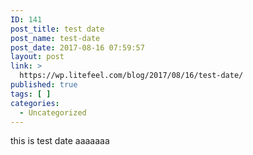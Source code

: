 ```yaml
---
ID: 141
post_title: test date
post_name: test-date
post_date: 2017-08-16 07:59:57
layout: post
link: >
  https://wp.litefeel.com/blog/2017/08/16/test-date/
published: true
tags: [ ]
categories:
  - Uncategorized
---
```

this is test date
aaaaaaa
